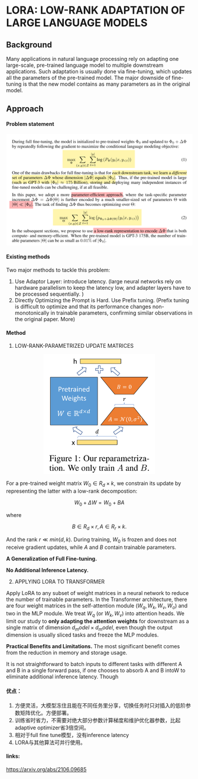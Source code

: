 # LORA: LOW-RANK ADAPTATION OF LARGE LANGUAGE MODELS

## Background
Many applications in natural language processing rely on adapting one large-scale, pre-trained language model to multiple downstream applications. Such adaptation is usually done via fine-tuning, which updates all the parameters of the pre-trained model. The major downside of fine-tuning is that the new model contains as many parameters as in the original model. 


## Approach

#### Problem statement

<p align="center">
    <img src="images/LORA%20be6c120ef2054aa49adcb865693434f1/74D66DE1-9903-4094-907C-C4FE05F8A0C9.png"  width="700">
</p>

#### Existing methods
Two major methods to tackle this problem:
1. Use Adaptor Layer: introduce latency. (large neural networks rely on hardware parallelism to keep the latency low, and adapter layers have to be processed sequentially. )
2. Directly Optimizing the Prompt is Hard. Use Prefix tuning. (Prefix tuning is difficult to optimize and that its performance changes non-monotonically in trainable parameters, confirming similar observations in the original paper. More)

#### Method
1. LOW-RANK-PARAMETRIZED UPDATE MATRICES

<p align="center">
    <img src="images/LORA%20be6c120ef2054aa49adcb865693434f1/2DE04CF7-BAD5-4E15-A6E9-D23FB235004F.png"  width="300">
</p>


For a pre-trained weight matrix $W_0 ∈ R_d×k$, we constrain its update by representing the latter with a low-rank decompostion:
```math
W_0 +\Delta W = W_0 + BA
```

where 
```math 
B ∈ R_d×r, A ∈ R_r×k. 
```
And the rank $r \ll min(d, k)$.  During training, $W_0$ is frozen and does not receive gradient updates, while $A$ and $B$ contain trainable parameters. 

**A Generalization of Full Fine-tuning.**

**No Additional Inference Latency.**

2. APPLYING LORA TO TRANSFORMER

Apply LoRA to any subset of weight matrices in a neural network to reduce the number of trainable parameters. 
In the Transformer architecture, there are four weight matrices in the self-attention module ($W_q,W_k,W_v,W_o$) and two in the MLP module. We treat $W_q$ (or $W_k, W_v$) into attention heads. We limit our study to **only adapting the attention weights** for downstream as a single matrix of dimension $d_model ×d_model$, even though the output dimension is usually sliced tasks and freeze the MLP modules.

**Practical Benefits and Limitations.**
The most significant benefit comes from the reduction in memory and storage usage.

It is not straightforward to batch inputs to different tasks with different A and B in a single forward pass, if one chooses to absorb A and B intoW to eliminate additional inference latency. Though

#### 优点：
1. 方便灵活，大模型冻住且能在不同任务里分享，切换任务时只对插入的低阶参数矩阵优化。方便部署。
2.  训练省时省力，不需要对绝大部分参数计算梯度和维护优化器参数，比起adaptive optimizer省3倍空间。
3. 相对于full fine tune模型，没有inference latency
4. LORA与其他算法可并行使用。

#### links:
https://arxiv.org/abs/2106.09685
